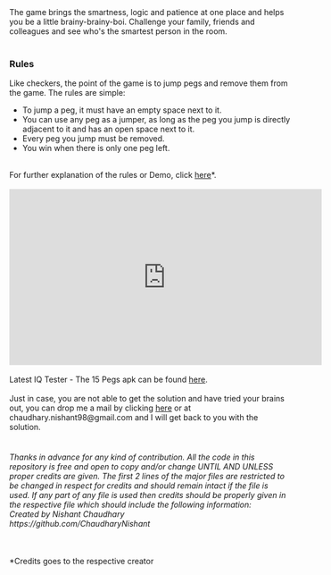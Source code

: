 <body>
The game brings the smartness, logic and patience at one place and helps you be a little brainy-brainy-boi. Challenge your family, friends and colleagues and see who's the smartest person in the room.
<br><br><h3>Rules</h3>
Like checkers, the point of the game is to jump pegs and remove them from the game. The rules are simple:
<ul>
  <li>To jump a peg, it must have an empty space next to it.</li>
  <li>You can use any peg as a jumper, as long as the peg you jump is directly adjacent to it and has an open space next to it.</li>
  <li>Every peg you jump must be removed.</li>
  <li>You win when there is only one peg left.</li>
</ul>
<br>For further explanation of the rules or Demo, click <a href="https://drive.google.com/open?id=1QcRtzjpXXP3XTvu7fXfa4oxDIsxwX4eV">here</a>*.
<br><br><iframe width="560" height="315" src="https://www.youtube.com/embed/Udd1IuyZHrI" frameborder="0" allow="accelerometer; autoplay; encrypted-media; gyroscope; picture-in-picture" allowfullscreen></iframe>
<br><br>Latest IQ Tester - The 15 Pegs apk can be found <a href="https://github.com/ChaudharyNishant/IQ-Tester/releases">here</a>.
<br><br>Just in case, you are not able to get the solution and have tried your brains out, you can drop me a mail by clicking <a href="mailto:chaudhary.nishant98@gmail.com?Subject=Help!%20I%20need%20solution%20for%20IQ%20Tester" target="_top">here</a> or at chaudhary.nishant98@gmail.com and I will get back to you with the solution.
<br><br><h6><i>Thanks in advance for any kind of contribution. All the code in this repository is free and open to copy and/or change UNTIL AND UNLESS proper credits are given. The first 2 lines of the major files are restricted to be changed in respect for credits and should remain intact if the file is used. If any part of any file is used then credits should be properly given in the respective file which should include the following information:
<br>Created by Nishant Chaudhary
<br>https://github.com/ChaudharyNishant</i></h6>
<br>*Credits goes to the respective creator
</body>

